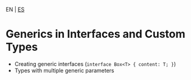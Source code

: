 <!-- MULTILANGUAJE MENU START -->
EN | [ES](https://lckpig.gitbook.io/es-practical-dev-handbook/typescript/generic-types/generics-interfaces-types)
<!-- MULTILANGUAJE MENU END -->

# Generics in Interfaces and Custom Types

- Creating generic interfaces (`interface Box<T> { content: T; }`)
- Types with multiple generic parameters 